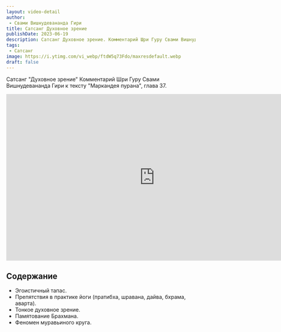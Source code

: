 ```yaml
---
layout: video-detail
author:
 - Свами Вишнудевананда Гири
title: Сатсанг Духовное зрение
publishDate: 2023-06-19
description: Сатсанг Духовное зрение. Комментарий Шри Гуру Свами Вишнудевананда Гири к тексту "Маркандея пурана", глава 37.
tags: 
 - Сатсанг
image: https://i.ytimg.com/vi_webp/ftdW5q73Fdo/maxresdefault.webp
draft: false
---
```


 Сатсанг "Духовное зрение"
Комментарий Шри Гуру Свами Вишнудевананда Гири к тексту "Маркандея пурана", глава 37.

<iframe width="790" height="444" src="https://www.youtube.com/embed/ftdW5q73Fdo" frameborder="0" allowfullscreen=""></iframe> 

## Содержание
- Эгоистичный тапас.
- Препятствия в практике йоги (пратибха, шравана, дайва, бхрама, аварта).
- Тонкое духовное зрение.
- Памятование Брахмана.
- Феномен муравьиного круга.
